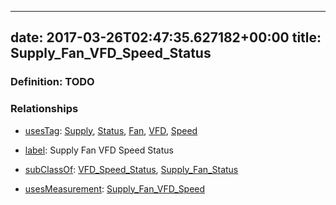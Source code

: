
---
date: 2017-03-26T02:47:35.627182+00:00
title: Supply_Fan_VFD_Speed_Status
---
### Definition: TODO

### Relationships

* [usesTag](https://brickschema.org/schema/1.0/BrickFrame#usesTag): [Supply](https://brickschema.org/schema/1.0/BrickTag#Supply), [Status](https://brickschema.org/schema/1.0/BrickTag#Status), [Fan](https://brickschema.org/schema/1.0/BrickTag#Fan), [VFD](https://brickschema.org/schema/1.0/BrickTag#VFD), [Speed](https://brickschema.org/schema/1.0/BrickTag#Speed)

* [label](http://www.w3.org/2000/01/rdf-schema#label): Supply Fan VFD Speed Status

* [subClassOf](http://www.w3.org/2000/01/rdf-schema#subClassOf): [VFD_Speed_Status](https://brickschema.org/schema/1.0/Brick#VFD_Speed_Status), [Supply_Fan_Status](https://brickschema.org/schema/1.0/Brick#Supply_Fan_Status)

* [usesMeasurement](https://brickschema.org/schema/1.0/BrickFrame#usesMeasurement): [Supply_Fan_VFD_Speed](https://brickschema.org/schema/1.0/Brick#Supply_Fan_VFD_Speed)
